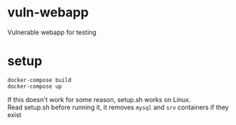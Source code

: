 # vuln-webapp
Vulnerable webapp for testing  

# setup
```
docker-compose build
docker-compose up
```
  
If this doesn't work for some reason, setup.sh works on Linux.  
Read setup.sh before running it, it removes `mysql` and `srv` containers if they exist  
